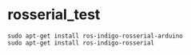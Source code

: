 # rosserial_test

``` linux
sudo apt-get install ros-indigo-rosserial-arduino
sudo apt-get install ros-indigo-rosserial
```